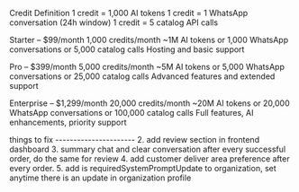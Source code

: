 Credit Definition
1 credit = 1,000 AI tokens
1 credit = 1 WhatsApp conversation (24h window)
1 credit = 5 catalog API calls

Starter – $99/month
1,000 credits/month
~1M AI tokens or 1,000 WhatsApp conversations or 5,000 catalog calls
Hosting and basic support

Pro – $399/month
5,000 credits/month
~5M AI tokens or 5,000 WhatsApp conversations or 25,000 catalog calls
Advanced features and extended support

Enterprise – $1,299/month
20,000 credits/month
~20M AI tokens or 20,000 WhatsApp conversations or 100,000 catalog calls
Full features, AI enhancements, priority support

things to fix ----------------------
2. add review section in frontend dashboard
3. summary chat and clear conversation after every successful order, do the same for review
4. add customer deliver area preference after every order.
5. add is requiredSystemPromptUpdate to organization, set anytime there is an update in organization profile

